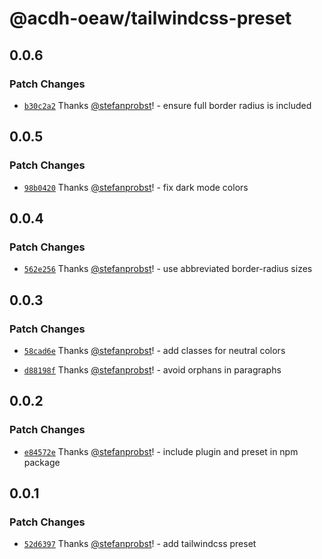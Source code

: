 # @acdh-oeaw/tailwindcss-preset

## 0.0.6

### Patch Changes

- [`b30c2a2`](https://github.com/acdh-oeaw/tailwindcss-preset/commit/b30c2a2cb324f24bd5cc49cb6943d67b885e5a3e)
  Thanks [@stefanprobst](https://github.com/stefanprobst)! - ensure full border radius is included

## 0.0.5

### Patch Changes

- [`98b0420`](https://github.com/acdh-oeaw/tailwindcss-preset/commit/98b04206f57f1465f9e81be275aea0a7733b1efe)
  Thanks [@stefanprobst](https://github.com/stefanprobst)! - fix dark mode colors

## 0.0.4

### Patch Changes

- [`562e256`](https://github.com/acdh-oeaw/tailwindcss-preset/commit/562e2564823b91dddddcca71cebee71625031c74)
  Thanks [@stefanprobst](https://github.com/stefanprobst)! - use abbreviated border-radius sizes

## 0.0.3

### Patch Changes

- [`58cad6e`](https://github.com/acdh-oeaw/tailwindcss-preset/commit/58cad6eefea0eb6d46db607a1cb4ac402b6bb46a)
  Thanks [@stefanprobst](https://github.com/stefanprobst)! - add classes for neutral colors

- [`d88198f`](https://github.com/acdh-oeaw/tailwindcss-preset/commit/d88198fb7395a9d3c9ca19438d65b2db453aebfc)
  Thanks [@stefanprobst](https://github.com/stefanprobst)! - avoid orphans in paragraphs

## 0.0.2

### Patch Changes

- [`e84572e`](https://github.com/acdh-oeaw/tailwindcss-preset/commit/e84572e05b2495c43adf0809d6db154d1f4f66fd)
  Thanks [@stefanprobst](https://github.com/stefanprobst)! - include plugin and preset in npm
  package

## 0.0.1

### Patch Changes

- [`52d6397`](https://github.com/acdh-oeaw/tailwindcss-preset/commit/52d6397896baa822da7e4e8d41f13e4b3032faa9)
  Thanks [@stefanprobst](https://github.com/stefanprobst)! - add tailwindcss preset
